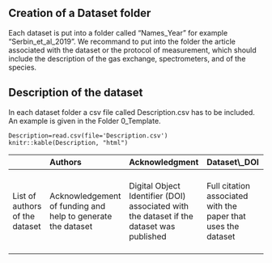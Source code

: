 ## Creation of a Dataset folder

Each dataset is put into a folder called “Names\_Year” for example
“Serbin\_et\_al\_2019”. We recommand to put into the folder the article
associated with the dataset or the protocol of measurement, which should
include the description of the gas exchange, spectrometers, and of the
species.

## Description of the dataset

In each dataset folder a csv file called Description.csv has to be
included. An example is given in the Folder 0\_Template.

    Description=read.csv(file='Description.csv')
    knitr::kable(Description, "html")

<table>
<thead>
<tr>
<th style="text-align:left;">
</th>
<th style="text-align:left;">
Authors
</th>
<th style="text-align:left;">
Acknowledgment
</th>
<th style="text-align:left;">
Dataset\_DOI
</th>
<th style="text-align:left;">
Publication\_Citation
</th>
<th style="text-align:left;">
Email
</th>
<th style="text-align:left;">
Lat
</th>
<th style="text-align:left;">
Long
</th>
<th style="text-align:left;">
Elevation
</th>
</tr>
</thead>
<tbody>
<tr>
<td style="text-align:left;">
List of authors of the dataset
</td>
<td style="text-align:left;">
Acknowledgement of funding and help to generate the dataset
</td>
<td style="text-align:left;">
Digital Object Identifier (DOI) associated with the dataset if the
dataset was published
</td>
<td style="text-align:left;">
Full citation associated with the paper that uses the dataset
</td>
<td style="text-align:left;">
Contact email for the dataset
</td>
<td style="text-align:left;">
Latitude of the dataset site study in decimal units (Y)
</td>
<td style="text-align:left;">
Longitude of the dataset site study in decimals units (X)
</td>
<td style="text-align:left;">
Elevation of the dataset site study
</td>
<td style="text-align:left;">
if known.
</td>
</tr>
</tbody>
</table>
